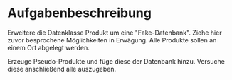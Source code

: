 # Aufgabenbeschreibung

Erweitere die Datenklasse Produkt um eine "Fake-Datenbank". Ziehe hier
zuvor besprochene Möglichkeiten in Erwägung. Alle Produkte sollen an einem Ort
abgelegt werden.

Erzeuge Pseudo-Produkte und füge diese der Datenbank hinzu. Versuche
diese anschließend alle auszugeben.